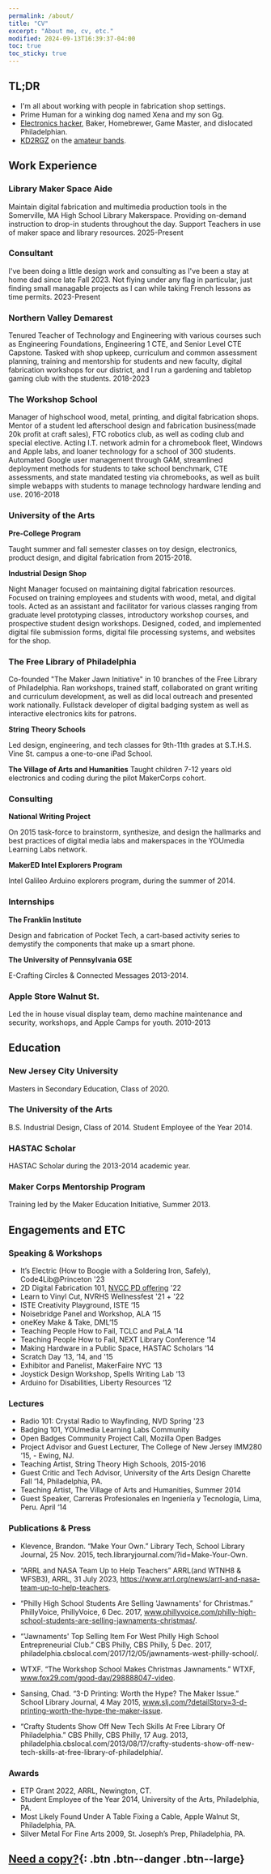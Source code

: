 ```yaml
---
permalink: /about/
title: "CV"
excerpt: "About me, cv, etc."
modified: 2024-09-13T16:39:37-04:00
toc: true
toc_sticky: true
---
```




## TL;DR

- I'm all about working with people in fabrication shop settings.
- Prime Human for a winking dog named Xena and my son Gg.
- [Electronics hacker](https://github.com/bklevence), Baker, Homebrewer, Game Master, and dislocated Philadelphian.
- [KD2RGZ](https://www.qrz.com/db/KD2RGZ) on the [amateur bands](https://en.wikipedia.org/wiki/Amateur_radio).


## Work Experience

### Library Maker Space Aide

Maintain digital fabrication and multimedia production tools in the Somerville, MA High School Library Makerspace. Providing on-demand instruction to drop-in students throughout the day.
Support Teachers in use of maker space and library resources.  2025-Present


### Consultant

I've been doing a little design work and consulting as I've been a stay at home dad since late Fall 2023. Not flying under any flag in particular, just finding small managable projects as I can while taking French lessons as time permits. 2023-Present

### Northern Valley Demarest

Tenured Teacher of Technology and Engineering with various courses such as Engineering Foundations, Engineering 1 CTE, and Senior Level CTE Capstone. Tasked with shop upkeep, curriculum and common assessment planning, training and mentorship for students and new faculty, digital fabrication workshops for our district, and I run a gardening and tabletop gaming club with the students.  2018-2023

### The Workshop School

Manager of highschool wood, metal, printing, and digital fabrication shops. Mentor of a student led afterschool design and fabrication business(made 20k profit at craft sales), FTC robotics club, as well as coding club and special elective. Acting I.T. network admin for a chromebook fleet, Windows and Apple labs, and loaner technology for a school of 300 students. Automated Google user management through GAM, streamlined deployment methods for students to take school benchmark, CTE assessments, and state mandated testing via chromebooks, as well as built simple webapps with students to manage technology hardware lending and use.   2016-2018

### University of the Arts
**Pre-College Program**

Taught summer and fall semester classes on toy design, electronics, product design, and digital fabrication from 2015-2018.

**Industrial Design Shop**

Night Manager focused on maintaining digital fabrication resources. Focused on training employees and students with wood, metal, and digital tools. Acted as an assistant and facilitator for various classes ranging from graduate level prototyping classes, introductory workshop courses, and prospective student design workshops. Designed, coded, and implemented digital file submission forms, digital file processing systems, and websites for the shop. 

### The Free Library of Philadelphia

Co-founded "The Maker Jawn Initiative" in 10 branches of the Free Library of Philadelphia. Ran workshops, trained staff, collaborated on grant writing and curriculum development, as well as did local outreach and presented work nationally. Fullstack developer of digital badging system as well as interactive electronics kits for patrons.



**String Theory Schools**

Led design, engineering, and tech classes for 9th-11th grades at S.T.H.S. Vine St. campus a one-to-one iPad School.

**The Village of Arts and Humanities**
Taught children 7-12 years old electronics and coding during the pilot MakerCorps cohort.

### Consulting
**National Writing Project**

On 2015 task-force to brainstorm, synthesize, and design the hallmarks and best practices of digital media labs and makerspaces in the YOUmedia Learning Labs network.

**MakerED Intel Explorers Program**

Intel Galileo Arduino explorers program, during the summer of 2014.

### Internships
**The Franklin Institute**

Design and fabrication of Pocket Tech, a cart-based activity series to demystify the components that make up a smart phone.

**The University of Pennsylvania GSE**

E-Crafting Circles & Connected Messages 2013-2014.

### Apple Store Walnut St.

Led the in house visual display team, demo machine maintenance and security, workshops, and Apple Camps for youth. 2010-2013

## Education

### New Jersey City University

Masters in Secondary Education, Class of 2020.
### The University of the Arts

B.S. Industrial Design, Class of 2014.
Student Employee of the Year 2014.
### HASTAC Scholar

HASTAC Scholar during the 2013-2014 academic year.
### Maker Corps Mentorship Program

Training led by the Maker Education Initiative, Summer 2013.

## Engagements and ETC

### Speaking & Workshops

- It’s Electric (How to Boogie with a Soldering Iron, Safely), Code4Lib@Princeton '23
- 2D Digital Fabrication 101, [NVCC PD offering](https://nvccleads.nvnet.org/) '22
- Learn to Vinyl Cut, NVRHS Wellnessfest '21 + '22
- ISTE Creativity Playground, ISTE ‘15
- Noisebridge Panel and Workshop, ALA ‘15
- oneKey Make & Take, DML‘15
- Teaching People How to Fail, TCLC and PaLA ‘14
- Teaching People How to Fail, NEXT Library Conference ‘14
- Making Hardware in a Public Space, HASTAC Scholars ‘14
- Scratch Day ‘13, ‘14, and '15
- Exhibitor and Panelist, MakerFaire NYC ‘13
- Joystick Design Workshop, Spells Writing Lab ‘13
- Arduino for Disabilities, Liberty Resources ‘12

### Lectures

- Radio 101: Crystal Radio to Wayfinding, NVD Spring '23
- Badging 101, YOUmedia Learning Labs Community
- Open Badges Community Project Call, Mozilla Open Badges
- Project Advisor and Guest Lecturer, The College of New Jersey IMM280 ‘15, - Ewing, NJ.
- Teaching Artist, String Theory High Schools, 2015-2016
- Guest Critic and Tech Advisor, University of the Arts Design Charette Fall ‘14, Philadelphia, PA.
- Teaching Artist, The Village of Arts and Humanities, Summer 2014
- Guest Speaker, Carreras Profesionales en Ingeniería y Tecnología, Lima, Peru. April ‘14

### Publications & Press

- Klevence, Brandon. “Make Your Own.” Library Tech, School Library Journal, 25 Nov. 2015, tech.libraryjournal.com/?id=Make-Your-Own.

- “ARRL and NASA Team Up to Help Teachers” ARRL(and WTNH8 & WFSB3), ARRL, 31 July 2023, https://www.arrl.org/news/arrl-and-nasa-team-up-to-help-teachers.
- “Philly High School Students Are Selling 'Jawnaments' for Christmas.” PhillyVoice, PhillyVoice, 6 Dec. 2017, www.phillyvoice.com/philly-high-school-students-are-selling-jawnaments-christmas/.
- “'Jawnaments' Top Selling Item For West Philly High School Entrepreneurial Club.” CBS Philly, CBS Philly, 5 Dec. 2017, philadelphia.cbslocal.com/2017/12/05/jawnaments-west-philly-school/.
- WTXF. “The Workshop School Makes Christmas Jawnaments.” WTXF, www.fox29.com/good-day/298888047-video.
- Sansing, Chad. “3-D Printing: Worth the Hype? The Maker Issue.” School Library Journal, 4 May 2015, www.slj.com/?detailStory=3-d-printing-worth-the-hype-the-maker-issue.
- “Crafty Students Show Off New Tech Skills At Free Library Of Philadelphia.” CBS Philly, CBS Philly, 17 Aug. 2013, philadelphia.cbslocal.com/2013/08/17/crafty-students-show-off-new-tech-skills-at-free-library-of-philadelphia/.

### Awards

- ETP Grant 2022, ARRL, Newington, CT.  
- Student Employee of the Year 2014, University of the Arts, Philadelphia, PA.
- Most Likely Found Under A Table Fixing a Cable, Apple Walnut St, Philadelphia, PA.
- Silver Metal For Fine Arts 2009, St. Joseph’s Prep, Philadelphia, PA.


[Need a copy?](https://docs.google.com/document/d/1lhN6D_kEIUEYC4jbdxrDbogR5b4Msk8gVxpDfSDE9Ks/edit?usp=sharing){: .btn .btn--danger .btn--large}
---

